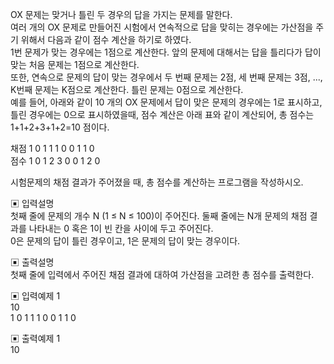 OX 문제는 맞거나 틀린 두 경우의 답을 가지는 문제를 말한다.  
여러 개의 OX 문제로 만들어진 시험에서 연속적으로 답을 맞히는 경우에는 가산점을 주기 위해서 다음과 같이 점수 계산을 하기로 하였다.  
1번 문제가 맞는 경우에는 1점으로 계산한다. 앞의 문제에 대해서는 답을 틀리다가 답이 맞는 처음 문제는 1점으로 계산한다.  
또한, 연속으로 문제의 답이 맞는 경우에서 두 번째 문제는 2점, 세 번째 문제는 3점, ..., K번째 문제는 K점으로 계산한다. 틀린 문제는 0점으로 계산한다.  
예를 들어, 아래와 같이 10 개의 OX 문제에서 답이 맞은 문제의 경우에는 1로 표시하고, 틀린 경우에는 0으로 표시하였을때, 점수 계산은 아래 표와 같이 계산되어, 총 점수는 1+1+2+3+1+2=10 점이다.  



채점 1 0 1 1 1 0 0 1 1 0  
점수 1 0 1 2 3 0 0 1 2 0  

시험문제의 채점 결과가 주어졌을 때, 총 점수를 계산하는 프로그램을 작성하시오.


▣ 입력설명  
첫째 줄에 문제의 개수 N (1 ≤ N ≤ 100)이 주어진다. 둘째 줄에는 N개 문제의 채점 결과를 나타내는 0 혹은 1이 빈 칸을 사이에 두고 주어진다.  
0은 문제의 답이 틀린 경우이고, 1은 문제의 답이 맞는 경우이다.  


▣ 출력설명  
첫째 줄에 입력에서 주어진 채점 결과에 대하여 가산점을 고려한 총 점수를 출력한다.


▣ 입력예제 1  
10  
1 0 1 1 1 0 0 1 1 0


▣ 출력예제 1  
10
